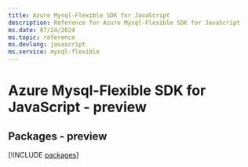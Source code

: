```yaml
---
title: Azure Mysql-Flexible SDK for JavaScript
description: Reference for Azure Mysql-Flexible SDK for JavaScript
ms.date: 07/24/2024
ms.topic: reference
ms.devlang: javascript
ms.service: mysql-flexible
---
```

# Azure Mysql-Flexible SDK for JavaScript - preview
## Packages - preview
[!INCLUDE [packages](mysql-flexible-index.md)]